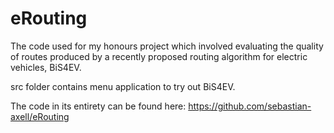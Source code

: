 # eRouting
The code used for my honours project which involved evaluating the quality of routes produced by a recently proposed routing algorithm for electric vehicles, BiS4EV.

src folder contains menu application to try out BiS4EV.

The code in its entirety can be found here: https://github.com/sebastian-axell/eRouting 